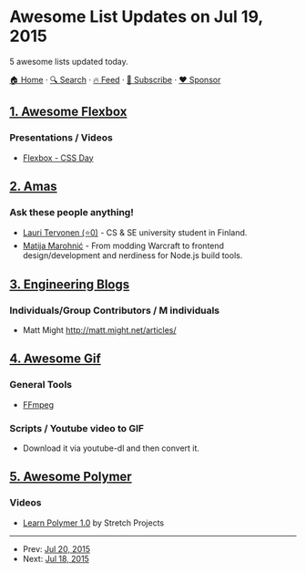 # Awesome List Updates on Jul 19, 2015

5 awesome lists updated today.

[🏠 Home](/README.md) · [🔍 Search](https://www.trackawesomelist.com/search/) · [🔥 Feed](https://www.trackawesomelist.com/rss.xml) · [📮 Subscribe](https://trackawesomelist.us17.list-manage.com/subscribe?u=d2f0117aa829c83a63ec63c2f&id=36a103854c) · [❤️  Sponsor](https://github.com/sponsors/theowenyoung)



## [1. Awesome Flexbox](/content/afonsopacifer/awesome-flexbox/README.md)

### Presentations / Videos

*   [Flexbox - CSS Day](https://vimeo.com/131664957)

## [2. Amas](/content/sindresorhus/amas/README.md)

### Ask these people anything!

*   [Lauri Tervonen (⭐0)](https://github.com/mollikka/ama) - CS & SE university student in Finland.
*   [Matija Marohnić](https://github.com/silvenon/ama) - From modding Warcraft to frontend design/development and nerdiness for Node.js build tools.

## [3. Engineering Blogs](/content/kilimchoi/engineering-blogs/README.md)

### Individuals/Group Contributors / M individuals

*   Matt Might <http://matt.might.net/articles/>

## [4. Awesome Gif](/content/davisonio/awesome-gif/README.md)

### General Tools

*   [FFmpeg](https://www.ffmpeg.org)

### Scripts / Youtube video to GIF

*   Download it via youtube-dl and then convert it.

## [5. Awesome Polymer](/content/Granze/awesome-polymer/README.md)

### Videos

*   [Learn Polymer 1.0](https://www.youtube.com/playlist?list=PLPaj_o9gjMYll0sSb47TrzQCjIo5iqQZm) by Stretch Projects

---

- Prev: [Jul 20, 2015](/content/2015/07/20/README.md)
- Next: [Jul 18, 2015](/content/2015/07/18/README.md)